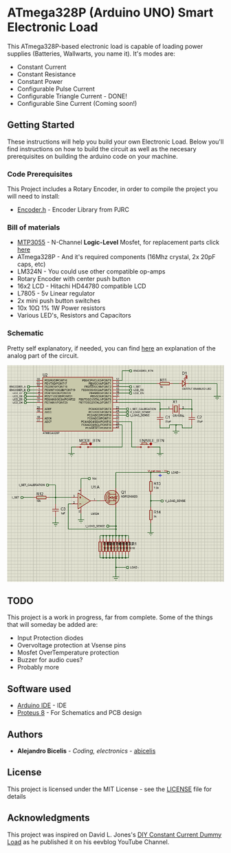 # ATmega328P (Arduino UNO) Smart Electronic Load #

This ATmega328P-based electronic load is capable of loading power supplies (Batteries, Wallwarts, you name it). It's modes are:

* Constant Current
* Constant Resistance
* Constant Power
* Configurable Pulse Current
* Configurable Triangle Current - DONE!
* Configurable Sine Current (Coming soon!)



## Getting Started

These instructions will help you build your own Electronic Load. Below you'll find instructions on how to build the circuit as well as the necesary prerequisites on building the arduino code on your machine.

### Code Prerequisites

This Project includes a Rotary Encoder, in order to compile the project you will need to install: 

* [Encoder.h](https://www.pjrc.com/teensy/td_libs_Encoder.html) - Encoder Library from PJRC

### Bill of materials ###

* [MTP3055](http://www.bg-electronics.de/datenblaetter/Transistoren/MTP3055.pdf) - N-Channel **Logic-Level** Mosfet, for replacement parts click [here](http://www.allxref.com/search.htm?part=Mtp3055)
* ATmega328P - And it's required components (16Mhz crystal, 2x 20pF caps, etc)
* LM324N - You could use other compatible op-amps
* Rotary Encoder with center push button
* 16x2 LCD - Hitachi HD44780 compatible LCD
* L7805 - 5v Linear regulator
* 2x mini push button switches
* 10x 10Ω 1% 1W Power resistors
* Various LED's, Resistors and Capacitors

### Schematic ###

Pretty self explanatory, if needed, you can find [here](https://www.youtube.com/watch?v=8xX2SVcItOA) an explanation of the analog part of the circuit.

![](https://raw.githubusercontent.com/abicelis/ElectronicLoad/master/Schematic.png)


## TODO

This project is a work in progress, far from complete. Some of the things that will someday be added are:

* Input Protection diodes
* Overvoltage protection at Vsense pins
* Mosfet OverTemperature protection
* Buzzer for audio cues?
* Probably more


## Software used

* [Arduino IDE](https://www.arduino.cc/en/Main/Software) - IDE
* [Proteus 8](https://www.labcenter.com/) - For Schematics and PCB design

## Authors

* **Alejandro Bicelis** - *Coding, electronics* - [abicelis](https://github.com/abicelis)

## License

This project is licensed under the MIT License - see the [LICENSE](https://github.com/abicelis/ElectronicLoad/blob/master/LICENSE) file for details

## Acknowledgments

This project was inspired on David L. Jones's [DIY Constant Current Dummy Load](https://www.youtube.com/watch?v=8xX2SVcItOA) as he published it on his eevblog YouTube Channel.  


